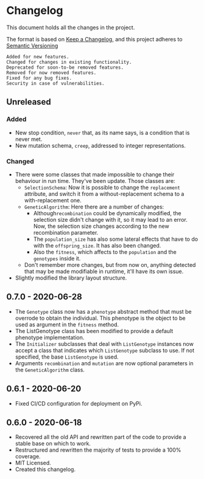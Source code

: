 # Changelog

This document holds all the changes in the project.

The format is based on [Keep a Changelog], and this project adheres to
[Semantic Versioning]

    Added for new features.
    Changed for changes in existing functionality.
    Deprecated for soon-to-be removed features.
    Removed for now removed features.
    Fixed for any bug fixes.
    Security in case of vulnerabilities.

[//]: # (Try to maintain each change with this structure:)
[//]: # (### Added: New features.)
[//]: # (### Changed: Changes in existing functionalities.)
[//]: # (### Deprecated: Soon-to-be removed features.)
[//]: # (### Removed: Removed features.)
[//]: # (### Fixed: Bug fixes.)
[//]: # (### Security: Vulnerabilities.)

## Unreleased
### Added
- New stop condition, `never` that, as its name says, is a condition that is
never met.
- New mutation schema, `creep`, addressed to integer representations.

### Changed
- There were some classes that made impossible to change their behaviour in run
time. They've been update. Those classes are:
    - `SelectionSchema`: Now it is possible to change the `replacement`
    attribute, and switch it from a without-replacement schema to a
    with-replacement one.
    - `GeneticAlgorithm`: Here there are a number of changes:
        - Although`recombination` could be dynamically modified, the selection
        size didn't change with it, so it may lead to an error. Now, the
        selection size changes according to the new recombination parameter.
        - The `population_size` has also some lateral effects that have to do
        with the `offspring_size`. It has also been changed.
        - Also the `fitness`, which affects to the `population` and the
        `genotypes` inside it.
    - Don't remember more changes, but from now on, anything detected that may
    be made modifiable in runtime, it'll have its own issue.
- Slightly modified the library layout structure.

## 0.7.0 - 2020-06-28
- The `Genotype` class now has a `phenotype` abstract method that must be
overrode to obtain the individual. This phenotype is the object to be used as
argument in the `fitness` method.
- The ListGenotype class has been modified to provide a default phenotype
implementation.
- The `Initializer` subclasses that deal with `ListGenotype` instances now
accept a class that indicates which `ListGenotype` subclass to use. If not
specified, the base `ListGenotype` is used.
- Arguments `recombination` and `mutation` are now optional parameters in the
`GeneticAlgorithm` class.

## 0.6.1 - 2020-06-20
- Fixed CI/CD configuration for deployment on PyPi.

## 0.6.0 - 2020-06-18

- Recovered all the old API and rewritten part of the code to provide a stable
base on which to work.
- Restructured and rewritten the majority of tests to provide a 100% coverage.
- MIT Licensed.
- Created this changelog.


[Keep a Changelog]: https://keepachangelog.com/en/1.0.0
[Semantic Versioning]: https://semver.org/spec/v2.0.0.html